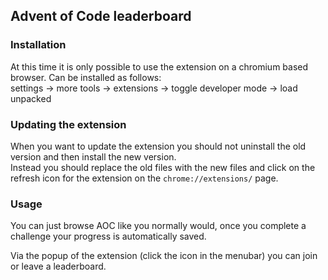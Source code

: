 ## Advent of Code leaderboard

### Installation
At this time it is only possible to use the extension on a chromium based browser.
Can be installed as follows:\
settings -> more tools -> extensions -> toggle developer mode -> load unpacked

### Updating the extension
When you want to update the extension you should not uninstall the old version and then install the new version.\
Instead you should replace the old files with the new files and click on the refresh icon for the extension on the `chrome://extensions/` page.

### Usage
You can just browse AOC like you normally would, once you complete a challenge your progress is automatically saved. 

Via the popup of the extension (click the icon in the menubar) you can join or leave a leaderboard. 
